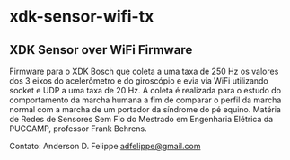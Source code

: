 # xdk-sensor-wifi-tx
## XDK Sensor over WiFi Firmware

Firmware para o XDK Bosch que coleta a uma taxa de 250 Hz os valores dos 3 eixos do acelerômetro e do giroscópio e evia via WiFi utilizando socket e UDP a uma taxa de 20 Hz.
A coleta é realizada para o estudo do comportamento da marcha humana a fim de comparar o perfil da marcha normal com a marcha de um portador da síndrome do pé equino.
Matéria de Redes de Sensores Sem Fio do Mestrado em Engenharia Elétrica da PUCCAMP, professor Frank Behrens.


Contato: Anderson D. Felippe
<adfelippe@gmail.com>

